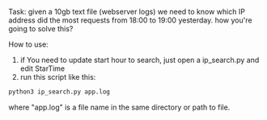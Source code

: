 Task:
given a 10gb text file (webserver logs) we need to know which IP address did the most requests from 18:00 to 19:00 yesterday. how you're going to solve this?

How to use:
1) if You need to update start hour to search, just open a ip_search.py and edit StarTime
2) run this script like this:
```bash
python3 ip_search.py app.log
```
where "app.log" is a file name in the same directory or path to file.

